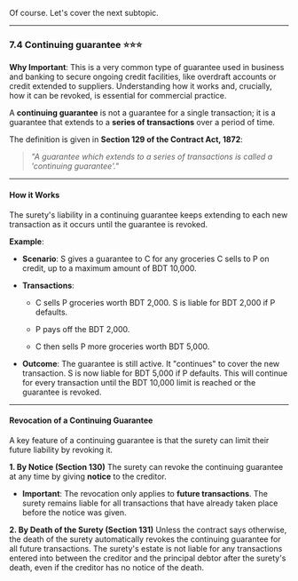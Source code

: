 Of course. Let's cover the next subtopic.

---

### **7.4 Continuing guarantee** ⭐⭐⭐

**Why Important**: This is a very common type of guarantee used in business and banking to secure ongoing credit facilities, like overdraft accounts or credit extended to suppliers. Understanding how it works and, crucially, how it can be revoked, is essential for commercial practice.

A **continuing guarantee** is not a guarantee for a single transaction; it is a guarantee that extends to a **series of transactions** over a period of time.

The definition is given in **Section 129 of the Contract Act, 1872**:

> _"A guarantee which extends to a series of transactions is called a 'continuing guarantee'."_

---

#### **How it Works**

The surety's liability in a continuing guarantee keeps extending to each new transaction as it occurs until the guarantee is revoked.

**Example**:

- **Scenario**: S gives a guarantee to C for any groceries C sells to P on credit, up to a maximum amount of BDT 10,000.
    
- **Transactions**:
    
    - C sells P groceries worth BDT 2,000. S is liable for BDT 2,000 if P defaults.
        
    - P pays off the BDT 2,000.
        
    - C then sells P more groceries worth BDT 5,000.
        
- **Outcome**: The guarantee is still active. It "continues" to cover the new transaction. S is now liable for BDT 5,000 if P defaults. This will continue for every transaction until the BDT 10,000 limit is reached or the guarantee is revoked.
    

---

#### **Revocation of a Continuing Guarantee**

A key feature of a continuing guarantee is that the surety can limit their future liability by revoking it.

**1. By Notice (Section 130)** The surety can revoke the continuing guarantee at any time by giving **notice** to the creditor.

- **Important**: The revocation only applies to **future transactions**. The surety remains liable for all transactions that have already taken place before the notice was given.
    

**2. By Death of the Surety (Section 131)** Unless the contract says otherwise, the death of the surety automatically revokes the continuing guarantee for all future transactions. The surety's estate is not liable for any transactions entered into between the creditor and the principal debtor after the surety's death, even if the creditor has no notice of the death.